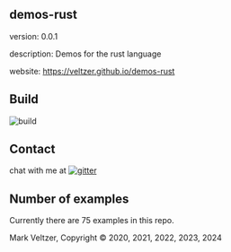 ## demos-rust

version: 0.0.1

description: Demos for the rust language

website: https://veltzer.github.io/demos-rust

## Build

![build](https://github.com/veltzer/demos-rust/workflows/build/badge.svg)


## Contact

chat with me at [![gitter](https://badges.gitter.im/Join%20Chat.svg)](https://gitter.im/veltzer/mark.veltzer)

## Number of examples

Currently there are 75 examples in this repo.

Mark Veltzer, Copyright © 2020, 2021, 2022, 2023, 2024
